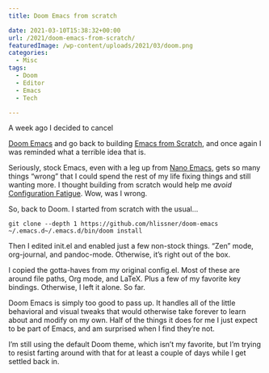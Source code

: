 ```yaml
---
title: Doom Emacs from scratch

date: 2021-03-10T15:38:32+00:00
url: /2021/doom-emacs-from-scratch/
featuredImage: /wp-content/uploads/2021/03/doom.png
categories:
  - Misc
tags:
  - Doom
  - Editor
  - Emacs
  - Tech

---
```

<!--kg-card-begin: html-->A week ago I decided to cancel 

[Doom Emacs][1] and go back to building [Emacs from Scratch][2], and once again I was reminded what a terrible idea that is.

Seriously, stock Emacs, even with a leg up from [Nano Emacs][3], gets so many things &#8220;wrong&#8221; that I could spend the rest of my life fixing things and still wanting more. I thought building from scratch would help me _avoid_ [Configuration Fatigue][4]. Wow, was I wrong.

So, back to Doom. I started from scratch with the usual&#8230;

<pre class="wp-block-code"><code>git clone --depth 1 https://github.com/hlissner/doom-emacs ~/.emacs.d~/.emacs.d/bin/doom install</code></pre>

Then I edited init.el and enabled just a few non-stock things. &#8220;Zen&#8221; mode, org-journal, and pandoc-mode. Otherwise, it&#8217;s right out of the box.

I copied the gotta-haves from my original config.el. Most of these are around file paths, Org mode, and LaTeX. Plus a few of my favorite key bindings. Otherwise, I left it alone. So far.

Doom Emacs is simply too good to pass up. It handles all of the little behavioral and visual tweaks that would otherwise take forever to learn about and modify on my own. Half of the things it does for me I just expect to be part of Emacs, and am surprised when I find they&#8217;re not.

I&#8217;m still using the default Doom theme, which isn&#8217;t my favorite, but I&#8217;m trying to resist farting around with that for at least a couple of days while I get settled back in.

<!--kg-card-end: html-->

 [1]: https://github.com/hlissner/doom-emacs
 [2]: https://www.baty.blog/2021/emacs-from-scratch-again
 [3]: https://github.com/rougier/nano-emacs
 [4]: https://www.baty.blog/2021/configuration-fatigue